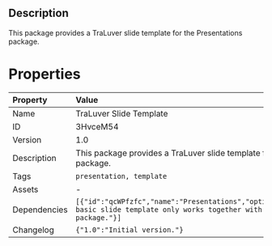 <h2>Description</h2><p>This package provides a TraLuver slide template for the Presentations package.</p>

# Properties

| Property | Value |
| :--- | :--- |
| Name | TraLuver Slide Template |
| ID | 3HvceM54 |
| Version | 1.0 |
| Description | This package provides a TraLuver slide template for the Presentations package. |
| Tags | `presentation, template` |
| Assets | - |
| Dependencies | `[{"id":"qcWPfzfc","name":"Presentations","optional":false,"usage":"The basic slide template only works together with the Presentations package."}]` |
| Changelog | `{"1.0":"Initial version."}` |